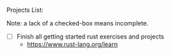Projects List:

Note: a lack of a checked-box means incomplete.

  - [ ] Finish all getting started rust exercises and projects
    - https://www.rust-lang.org/learn